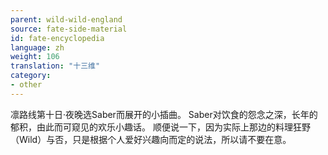 ```yaml
---
parent: wild-wild-england
source: fate-side-material
id: fate-encyclopedia
language: zh
weight: 106
translation: "十三维"
category:
- other
---
```


凛路线第十日·夜晚选Saber而展开的小插曲。
Saber对饮食的怨念之深，长年的郁积，由此而可窥见的欢乐小趣话。
顺便说一下，因为实际上那边的料理狂野（Wild）与否，只是根据个人爱好兴趣向而定的说法，所以请不要在意。
